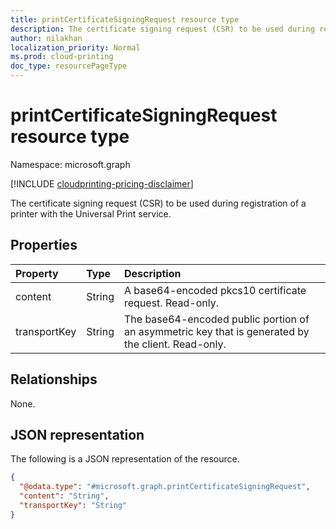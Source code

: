 ```yaml
---
title: printCertificateSigningRequest resource type
description: The certificate signing request (CSR) to be used during registration of a printer with the Universal Print service.
author: nilakhan
localization_priority: Normal
ms.prod: cloud-printing
doc_type: resourcePageType
---
```

# printCertificateSigningRequest resource type

Namespace: microsoft.graph

[!INCLUDE [cloudprinting-pricing-disclaimer](../../includes/cloudprinting-pricing-disclaimer.md)]

The certificate signing request (CSR) to be used during registration of a printer with the Universal Print service.

## Properties
|Property|Type|Description|
|:---|:---|:---|
|content|String|A base64-encoded pkcs10 certificate request. Read-only.|
|transportKey|String|The base64-encoded public portion of an asymmetric key that is generated by the client. Read-only.|

## Relationships
None.

## JSON representation
The following is a JSON representation of the resource.
<!-- {
  "blockType": "resource",
  "@odata.type": "microsoft.graph.printCertificateSigningRequest"
}
-->
``` json
{
  "@odata.type": "#microsoft.graph.printCertificateSigningRequest",
  "content": "String",
  "transportKey": "String"
}
```

